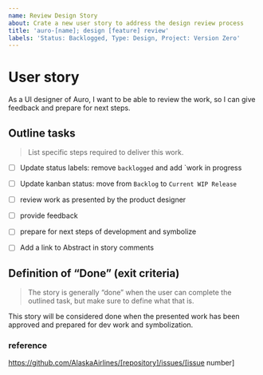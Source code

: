 ```yaml
---
name: Review Design Story
about: Crate a new user story to address the design review process
title: 'auro-[name]; design [feature] review'
labels: 'Status: Backlogged, Type: Design, Project: Version Zero'
---
```


# User story

As a UI designer of Auro, I want to be able to review the work, so I can give feedback and prepare for next steps.

## Outline tasks

> List specific steps required to deliver this work.

- [ ] Update status labels: remove `backlogged` and add `work in progress
- [ ] Update kanban status: move from `Backlog` to `Current WIP Release`

- [ ] review work as presented by the product designer
- [ ] provide feedback
- [ ] prepare for next steps of development and symbolize
- [ ] Add a link to Abstract in story comments

## Definition of “Done” (exit criteria)

> The story is generally “done” when the user can complete the outlined task, but make sure to define what that is.

This story will be considered done when the presented work has been approved and prepared for dev work and symbolization.

### reference

https://github.com/AlaskaAirlines/[repository]/issues/[issue number]
